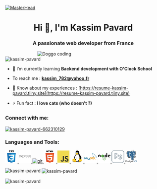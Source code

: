 [![MasterHead](https://www.internetcreation.net/wp-content/uploads/2015/04/banner-web-development.png)](https://kassimpavard.io)


<h1 align="center">Hi 👋, I'm Kassim Pavard</h1>
<h3 align="center">A passionate web developer from France</h3>
<img align="right" alt="Doggo coding" width="400" src="https://art.pixilart.com/sr2712ab0b35ecd.gif">

<p align="left"> <img src="https://komarev.com/ghpvc/?username=kassim-pavard&label=Profile%20views&color=0e75b6&style=flat" alt="kassim-pavard" /> </p>

- 🌱 I’m currently learning **Backend development with O'Clock School**

- To reach me : **kassim_782@yahoo.fr**

- 📄 Know about my experiences : [https://resume-kassim-pavard.tiiny.site](https://resume-kassim-pavard.tiiny.site)

- ⚡ Fun fact : **I love cats (who doesn't ?)**

<h3 align="left">Connect with me:</h3>
<p align="left">
<a href="https://linkedin.com/in/kassim-pavard-662310129" target="blank"><img align="center" src="https://raw.githubusercontent.com/rahuldkjain/github-profile-readme-generator/master/src/images/icons/Social/linked-in-alt.svg" alt="kassim-pavard-662310129" height="30" width="40" /></a>
</p>

<h3 align="left">Languages and Tools:</h3>
<p align="left"> <a href="https://www.w3schools.com/css/" target="_blank" rel="noreferrer"> <img src="https://raw.githubusercontent.com/devicons/devicon/master/icons/css3/css3-original-wordmark.svg" alt="css3" width="40" height="40"/> </a> <a href="https://expressjs.com" target="_blank" rel="noreferrer"> <img src="https://raw.githubusercontent.com/devicons/devicon/master/icons/express/express-original-wordmark.svg" alt="express" width="40" height="40"/> </a> <a href="https://git-scm.com/" target="_blank" rel="noreferrer"> <img src="https://www.vectorlogo.zone/logos/git-scm/git-scm-icon.svg" alt="git" width="40" height="40"/> </a> <a href="https://www.w3.org/html/" target="_blank" rel="noreferrer"> <img src="https://raw.githubusercontent.com/devicons/devicon/master/icons/html5/html5-original-wordmark.svg" alt="html5" width="40" height="40"/> </a> <a href="https://developer.mozilla.org/en-US/docs/Web/JavaScript" target="_blank" rel="noreferrer"> <img src="https://raw.githubusercontent.com/devicons/devicon/master/icons/javascript/javascript-original.svg" alt="javascript" width="40" height="40"/> </a> <a href="https://www.linux.org/" target="_blank" rel="noreferrer"> <img src="https://raw.githubusercontent.com/devicons/devicon/master/icons/linux/linux-original.svg" alt="linux" width="40" height="40"/> </a> <a href="https://www.mysql.com/" target="_blank" rel="noreferrer"> <img src="https://raw.githubusercontent.com/devicons/devicon/master/icons/mysql/mysql-original-wordmark.svg" alt="mysql" width="40" height="40"/> </a> <a href="https://nodejs.org" target="_blank" rel="noreferrer"> <img src="https://raw.githubusercontent.com/devicons/devicon/master/icons/nodejs/nodejs-original-wordmark.svg" alt="nodejs" width="40" height="40"/> </a> <a href="https://www.photoshop.com/en" target="_blank" rel="noreferrer"> <img src="https://raw.githubusercontent.com/devicons/devicon/master/icons/photoshop/photoshop-line.svg" alt="photoshop" width="40" height="40"/> </a> <a href="https://www.postgresql.org" target="_blank" rel="noreferrer"> <img src="https://raw.githubusercontent.com/devicons/devicon/master/icons/postgresql/postgresql-original-wordmark.svg" alt="postgresql" width="40" height="40"/> </a> </p>

<p><img align="left" src="https://github-readme-stats.vercel.app/api/top-langs?username=kassim-pavard&show_icons=true&locale=en&layout=compact" alt="kassim-pavard" /></p>

<p>&nbsp;<img align="center" src="https://github-readme-stats.vercel.app/api?username=kassim-pavard&show_icons=true&locale=en" alt="kassim-pavard" /></p>

<p><img align="center" src="https://github-readme-streak-stats.herokuapp.com/?user=kassim-pavard&" alt="kassim-pavard" /></p>
